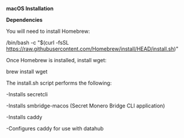 **macOS Installation**

**Dependencies**

You will need to install Homebrew:

/bin/bash -c "$(curl -fsSL https://raw.githubusercontent.com/Homebrew/install/HEAD/install.sh)"

Once Homebrew is installed, install wget:

brew install wget

The install.sh script performs the following:

-Installs secretcli

-Installs smbridge-macos (Secret Monero Bridge CLI application)

-Installs caddy

-Configures caddy for use with datahub

